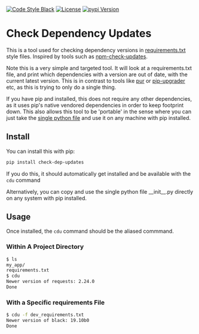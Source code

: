 [![Code Style Black](https://img.shields.io/badge/code%20style-black-000000.svg)](https://github.com/python/black)
[![License](https://img.shields.io/badge/license-Unlicense-informational.svg)](https://github.com/cheeseandcereal/check-dep-updates/blob/master/UNLICENSE)
[![pypi Version](https://img.shields.io/pypi/v/check-dep-updates)](https://pypi.org/project/check-dep-updates/)

# Check Dependency Updates

This is a tool used for checking dependency versions in [requirements.txt](https://pip.pypa.io/en/stable/user_guide/#requirements-files) style files.
Inspired by tools such as [npm-check-updates](https://www.npmjs.com/package/npm-check-updates).

Note this is a very simple and targeted tool. It will look at a requirements.txt file, and print which dependencies with a version are out of date, with the current latest version. This is in contrast to tools like [pur](https://github.com/alanhamlett/pip-update-requirements) or [pip-upgrader](https://github.com/simion/pip-upgrader) etc, as this is trying to only do a single thing.

If you have pip and installed, this does not require any other dependencies, as it uses pip's native vendored dependencies in order to keep footprint down.
This also allows this tool to be 'portable' in the sense where you can just take the [single python file](check_dep_updates/__init__.py) and use it on any machine with pip installed.

## Install

You can install this with pip:

```sh
pip install check-dep-updates
```

If you do this, it should automatically get installed and be available with the `cdu` command

Alternatively, you can copy and use the single python file \_\_init\_\_.py directly on any system with pip installed.

## Usage

Once installed, the `cdu` command should be the aliased commmand.

### Within A Project Directory

```sh
$ ls
my_app/
requirements.txt
$ cdu
Newer version of requests: 2.24.0
Done
```

### With a Specific requirements File

```sh
$ cdu -f dev_requirements.txt
Newer version of black: 19.10b0
Done
```
